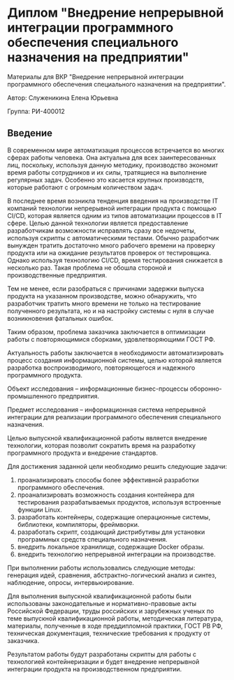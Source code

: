 # Диплом "Внедрение непрерывной интеграции программного обеспечения специального назначения на предприятии"
Материалы для ВКР "Внедрение непрерывной интеграции программного обеспечения специального назначения на предприятии". 

Автор: Служеникина Елена Юрьевна 

Группа: РИ-400012

## Введение
В современном мире автоматизация процессов встречается во многих сферах работы человека. Она актуальна для всех заинтересованных лиц, поскольку, используя данную методику, производство экономит время работы сотрудников и их силы, тратящиеся на выполнение регулярных задач. Особенно это касается крупных производств, которые работают с огромным количеством задач.

В последнее время возникла тенденция введения на производстве IT компаний технологии непрерывной интеграции продукта с помощью CI/CD, которая является одним из типов автоматизации процессов в IT сфере. Целью данной технологии является предоставление разработчикам возможности исправлять сразу все недочеты, используя скрипты с автоматическими тестами. Обычно разработчик вынужден тратить достаточно много рабочего времени на проверку продукта или на ожидание результатов проверок от тестировщика. Однако используя технологию CI/CD, время тестирования снижается в несколько раз. Такая проблема не обошла стороной и производственные предприятия.

Тем не менее, если разобраться с причинами задержки выпуска продукта на указанном производстве, можно обнаружить, что разработчик тратить много времени не только на тестирование полученного результата, но и на настройку системы с нуля в случае возникновения фатальных ошибок.

Таким образом, проблема заказчика заключается в оптимизации работы с повторяющимися сборками, удовлетворяющими ГОСТ РФ.

Актуальность работы заключается в необходимости автоматизировать процесс создания информационной системы, целью которой является разработка воспроизводимого, повторяющегося и надежного программного продукта.

Объект исследования – информационные бизнес-процессы оборонно-промышленного предприятия.

Предмет исследования – информационная система непрерывной интеграции для реализации программного обеспечения специального назначения.

Целью выпускной квалификационной работы является внедрение технологии, которая позволит сократить время на разработку программного продукта и внедрение стандартов.

Для достижения заданной цели необходимо решить следующие задачи:
1) проанализировать способы более эффективной разработки программного обеспечения.
2) проанализировать возможность создания контейнера для тестирования разрабатываемых продуктов, используя встроенные функции Linux.
3) разработать контейнеры, содержащие операционные системы, библиотеки, компиляторы, фреймворки.
4) разработать скрипт, создающий дистрибутивы для установки программных средств специального назначения.
5) внедрить локальное хранилище, содержащие Docker образы.
6) внедрить технологию непрерывной интеграции на производстве.

При выполнении работы использовались следующие методы: генерация идей, сравнения, абстрактно-логический анализ и синтез, наблюдение, опросы, интервьюирование.

Для выполнения выпускной квалификационной работы были использованы законодательные и нормативно-правовые акты Российской Федерации, труды российских и зарубежных ученых по теме выпускной квалификационной работы, методическая литература, материалы, полученные в ходе преддипломной практики, ГОСТ РВ РФ, техническая документация, технические требования к продукту от заказчика.

Результатом работы будут разработаны скрипты для работы с технологией контейнеризации и будет внедрение непрерывной интеграции продукта на производственном предприятии.
